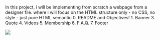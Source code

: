<!DOCTYPE html>
<html>
<head>
</head>
<body>
<p>In this project, i will be implementing from scratch a webpage from a designer file. where i will focus on the HTML structure only - no CSS, no style - just pure HTML semantic 0. README and Objectives! 1. Banner 3. Quote 4. Videos 5. Membership 6. F.A.Q. 7. Footer </p>
<p><img src=../images/shemssa.jpg></p>
</body>
</html>